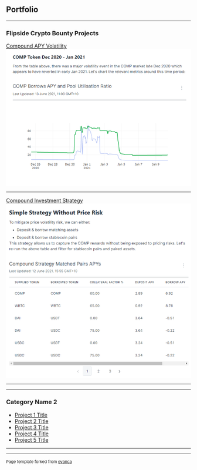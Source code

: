 ## Portfolio

---

### Flipside Crypto Bounty Projects 

[Compound APY Volatility](https://velocity-app.flipsidecrypto.com/dashboard/compound-volatility-CXABJg)
<img src="images/Compound volatility thumbnail.png?raw=true"/>

---
[Compound Investment Strategy](https://velocity-app.flipsidecrypto.com/dashboard/compound-strategy-T9e91R)
<img src="images/compound_investment_strategy.png?raw=true"/>

---


---

### Category Name 2

- [Project 1 Title](http://example.com/)
- [Project 2 Title](http://example.com/)
- [Project 3 Title](http://example.com/)
- [Project 4 Title](http://example.com/)
- [Project 5 Title](http://example.com/)

---




---
<p style="font-size:11px">Page template forked from <a href="https://github.com/evanca/quick-portfolio">evanca</a></p>
<!-- Remove above link if you don't want to attibute -->
